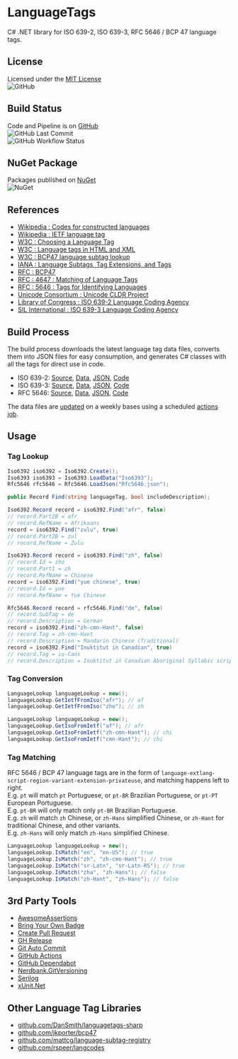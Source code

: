 # LanguageTags

C# .NET library for ISO 639-2, ISO 639-3, RFC 5646 / BCP 47 language tags.

## License

Licensed under the [MIT License](./LICENSE)\
![GitHub](https://img.shields.io/github/license/ptr727/LanguageTags)

## Build Status

Code and Pipeline is on [GitHub](https://github.com/ptr727/LanguageTags)\
![GitHub Last Commit](https://img.shields.io/github/last-commit/ptr727/LanguageTags?logo=github)\
![GitHub Workflow Status](https://img.shields.io/github/actions/workflow/status/ptr727/LanguageTags/BuildPublishPipeline.yml?logo=github)

## NuGet Package

Packages published on [NuGet](https://www.nuget.org/packages/ptr727.LanguageTags/)\
![NuGet](https://img.shields.io/nuget/v/ptr727.LanguageTags?logo=nuget)

## References

- [Wikipedia : Codes for constructed languages](https://en.wikipedia.org/wiki/Codes_for_constructed_languages)
- [Wikipedia : IETF language tag](https://en.wikipedia.org/wiki/IETF_language_tag)
- [W3C : Choosing a Language Tag](https://www.w3.org/International/questions/qa-choosing-language-tags)
- [W3C : Language tags in HTML and XML](https://www.w3.org/International/articles/language-tags/)
- [W3C : BCP47 language subtag lookup](https://r12a.github.io/app-subtags/)
- [IANA : Language Subtags, Tag Extensions, and Tags](https://www.iana.org/assignments/language-subtags-tags-extensions/language-subtags-tags-extensions.xhtml)
- [RFC : BCP47](https://www.rfc-editor.org/info/bcp47)
- [RFC : 4647 : Matching of Language Tags](https://www.rfc-editor.org/info/rfc4647)
- [RFC : 5646 : Tags for Identifying Languages](https://www.rfc-editor.org/info/rfc5646)
- [Unicode Consortium : Unicode CLDR Project](https://cldr.unicode.org/)
- [Library of Congress : ISO 639-2 Language Coding Agency](https://www.loc.gov/standards/iso639-2/)
- [SIL International : ISO 639-3 Language Coding Agency](https://iso639-3.sil.org/)

## Build Process

The build process downloads the latest language tag data files, converts them into JSON files for easy consumption, and generates C# classes with all the tags for direct use in code.

- ISO 639-2: [Source](https://www.loc.gov/standards/iso639-2/ISO-639-2_utf-8.txt), [Data](./LanguageData/iso6392), [JSON](./LanguageData/iso6392.json), [Code](./LanguageTags/Iso6392Gen.cs)
- ISO 639-3: [Source](https://iso639-3.sil.org/sites/iso639-3/files/downloads/iso-639-3.tab), [Data](./LanguageData/iso6393), [JSON](./LanguageData/iso6393.json), [Code](./LanguageTags/Iso6393Gen.cs)
- RFC 5646: [Source](https://www.iana.org/assignments/language-subtag-registry/language-subtag-registry), [Data](./LanguageData/rfc5646), [JSON](./LanguageData/rfc5646.json), [Code](./LanguageTags/Rfc5646Gen.cs)

The data files are [updated](./LanguageTagsCreate/) on a weekly bases using a scheduled [actions job](./.github/workflows/update-languagedata.yml).

## Usage

### Tag Lookup

```csharp
Iso6392 iso6392 = Iso6392.Create();
Iso6393 iso6393 = Iso6393.LoadData("Iso6393");
Rfc5646 rfc5646 = Rfc5646.LoadJson("Rfc5646.json");
```

```csharp
public Record Find(string languageTag, bool includeDescription);
```

```csharp
Iso6392.Record record = iso6392.Find("afr", false)
// record.Part2B = afr
// record.RefName = Afrikaans
record = iso6392.Find("zulu", true)
// record.Part2B = zul
// record.RefName = Zulu
```

```csharp
Iso6393.Record record = iso6393.Find("zh", false)
// record.Id = zho
// record.Part1 = zh
// record.RefName = Chinese
record = iso6392.Find("yue chinese", true)
// record.Id = yue
// record.RefName = Yue Chinese
```

```csharp
Rfc5646.Record record = rfc5646.Find("de", false)
// record.SubTag = de
// record.Description = German
record = iso6392.Find("zh-cmn-Hant", false)
// record.Tag = zh-cmn-Hant
// record.Description = Mandarin Chinese (Traditional)
record = iso6392.Find("Inuktitut in Canadian", true)
// record.Tag = iu-Cans
// record.Description = Inuktitut in Canadian Aboriginal Syllabic script
```

### Tag Conversion

```csharp
LanguageLookup languageLookup = new();
languageLookup.GetIetfFromIso("afr"); // af
languageLookup.GetIetfFromIso("zho"); // zh
```

```csharp
LanguageLookup languageLookup = new();
languageLookup.GetIsoFromIetf("af"); // afr
languageLookup.GetIsoFromIetf("zh-cmn-Hant"); // chi
languageLookup.GetIsoFromIetf("cmn-Hant"); // chi
```

### Tag Matching

RFC 5646 / BCP 47 language tags are in the form of `language-extlang-script-region-variant-extension-privateuse`, and matching happens left to right.\
E.g. `pt` will match `pt` Portuguese, or `pt-BR` Brazilian Portuguese, or `pt-PT` European Portuguese.\
E.g. `pt-BR` will only match only `pt-BR` Brazilian Portuguese.\
E.g. `zh` will match `zh` Chinese, or `zh-Hans` simplified Chinese, or `zh-Hant` for traditional Chinese, and other variants.\
E.g. `zh-Hans` will only match `zh-Hans` simplified Chinese.

```csharp
LanguageLookup languageLookup = new();
languageLookup.IsMatch("en", "en-US"); // true
languageLookup.IsMatch("zh", "zh-cmn-Hant"); // true
languageLookup.IsMatch("sr-Latn", "sr-Latn-RS"); // true
languageLookup.IsMatch("zha", "zh-Hans"); // false
languageLookup.IsMatch("zh-Hant", "zh-Hans"); // false
```

## 3rd Party Tools

- [AwesomeAssertions](https://awesomeassertions.org/)
- [Bring Your Own Badge](https://github.com/marketplace/actions/bring-your-own-badge)
- [Create Pull Request](https://github.com/marketplace/actions/create-pull-request)
- [GH Release](https://github.com/marketplace/actions/gh-release)
- [Git Auto Commit](https://github.com/marketplace/actions/git-auto-commit)
- [GitHub Actions](https://github.com/actions)
- [GitHub Dependabot](https://github.com/dependabot)
- [Nerdbank.GitVersioning](https://github.com/marketplace/actions/nerdbank-gitversioning)
- [Serilog](https://serilog.net/)
- [xUnit.Net](https://xunit.net/)

## Other Language Tag Libraries

- [github.com/DanSmith/languagetags-sharp](https://github.com/DanSmith/languagetags-sharp)
- [github.com/jkporter/bcp47](https://github.com/jkporter/bcp47)
- [github.com/mattcg/language-subtag-registry](https://github.com/mattcg/language-subtag-registry)
- [github.com/rspeer/langcodes](https://github.com/rspeer/langcodes)
